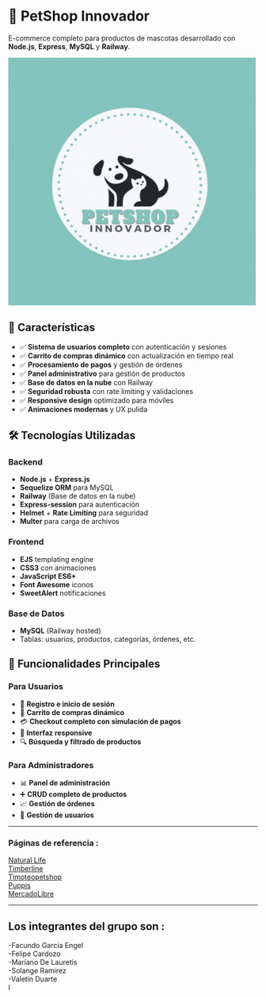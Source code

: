 # 🐾 PetShop Innovador

E-commerce completo para productos de mascotas desarrollado con **Node.js**, **Express**, **MySQL** y **Railway**.

![Logo PetShop](./design/logo_petshop.gif)

## 🚀 Características

- ✅ **Sistema de usuarios completo** con autenticación y sesiones
- ✅ **Carrito de compras dinámico** con actualización en tiempo real
- ✅ **Procesamiento de pagos** y gestión de órdenes
- ✅ **Panel administrativo** para gestión de productos
- ✅ **Base de datos en la nube** con Railway
- ✅ **Seguridad robusta** con rate limiting y validaciones
- ✅ **Responsive design** optimizado para móviles
- ✅ **Animaciones modernas** y UX pulida

## 🛠️ Tecnologías Utilizadas

### Backend
- **Node.js** + **Express.js**
- **Sequelize ORM** para MySQL
- **Railway** (Base de datos en la nube)
- **Express-session** para autenticación
- **Helmet** + **Rate Limiting** para seguridad
- **Multer** para carga de archivos

### Frontend
- **EJS** templating engine
- **CSS3** con animaciones
- **JavaScript ES6+**
- **Font Awesome** iconos
- **SweetAlert** notificaciones

### Base de Datos
- **MySQL** (Railway hosted)
- Tablas: usuarios, productos, categorías, órdenes, etc.

## 🎯 Funcionalidades Principales

### Para Usuarios
- 🔐 **Registro e inicio de sesión**
- 🛒 **Carrito de compras dinámico**
- 💳 **Checkout completo con simulación de pagos**
- 📱 **Interfaz responsive**
- 🔍 **Búsqueda y filtrado de productos**

### Para Administradores
- 📊 **Panel de administración**
- ➕ **CRUD completo de productos**
- 📈 **Gestión de órdenes**
- 👥 **Gestión de usuarios**

---
### Páginas de referencia : ###
[Natural Life](https://www.natural-life.com.ar/)    
[Timberline](https://www.timberline.com.ar/)    
[Timoteopetshop](https://www.timoteopetshop.com/)    
[Puppis](https://www.puppis.com.ar/)    
[MercadoLibre](https://www.mercadolibre.com.ar/)  

---
## Los integrantes del grupo son : ## 
-Facundo Garcia Engel   
-Felipe Cardozo    
-Mariano De Lauretis    
-Solange Ramirez    
-Valetin Duarte    
l